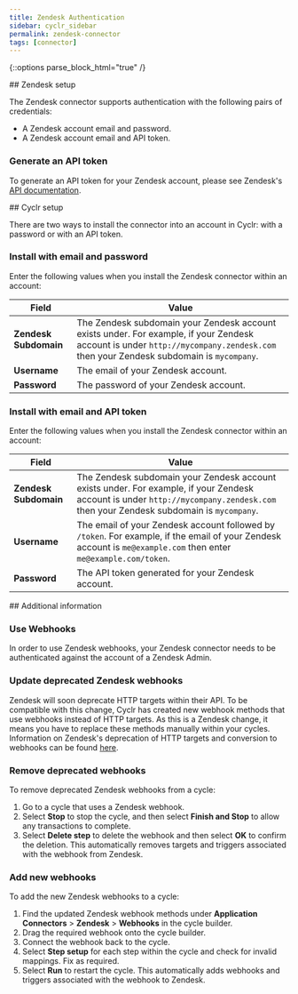 ```yaml
---
title: Zendesk Authentication
sidebar: cyclr_sidebar
permalink: zendesk-connector
tags: [connector]
---
```

{::options parse_block_html="true" /}
<section class="card">
## Zendesk setup

The Zendesk connector supports authentication with the following pairs of credentials:

-   A Zendesk account email and password.
-   A Zendesk account email and API token.

### Generate an API token

To generate an API token for your Zendesk account, please see Zendesk's [API documentation](https://support.zendesk.com/hc/en-us/articles/4408889192858-Generating-a-new-API-token).


</section>
<section class="card">
## Cyclr setup

There are two ways to install the connector into an account in Cyclr: with a password or with an API token.

### Install with email and password

Enter the following values when you install the Zendesk connector within an account:

| Field                 | Value                                                                                                                                                                             |
| --------------------- | --------------------------------------------------------------------------------------------------------------------------------------------------------------------------------- |
| **Zendesk Subdomain** | The Zendesk subdomain your Zendesk account exists under. For example, if your Zendesk account is under `http://mycompany.zendesk.com` then your Zendesk subdomain is `mycompany`. |
| **Username**          | The email of your Zendesk account.                                                                                                                                                |
| **Password**          | The password of your Zendesk account.                                                                                                                                             |

### Install with email and API token

Enter the following values when you install the Zendesk connector within an account:

| Field                 | Value                                                                                                                                                                             |
| --------------------- | --------------------------------------------------------------------------------------------------------------------------------------------------------------------------------- |
| **Zendesk Subdomain** | The Zendesk subdomain your Zendesk account exists under. For example, if your Zendesk account is under `http://mycompany.zendesk.com` then your Zendesk subdomain is `mycompany`. |
| **Username**          | The email of your Zendesk account followed by `/token`. For example, if the email of your Zendesk account is `me@example.com` then enter `me@example.com/token`.                  |
| **Password**          | The API token generated for your Zendesk account.                                                                                                                                 |


</section>
<section class="card">
## Additional information

### Use Webhooks

In order to use Zendesk webhooks, your Zendesk connector needs to be authenticated against the account of a Zendesk Admin. 

### Update deprecated Zendesk webhooks

Zendesk will soon deprecate HTTP targets within their API. To be compatible with this change, Cyclr has created new webhook methods that use webhooks instead of HTTP targets. As this is a Zendesk change, it means you have to replace these methods manually within your cycles. Information on Zendesk's deprecation of HTTP targets and conversion to webhooks can be found [here](https://support.zendesk.com/hc/en-us/articles/4408826284698-Announcing-the-deprecation-of-HTTP-targets-and-conversion-to-webhooks).

### Remove deprecated webhooks

To remove deprecated Zendesk webhooks from a cycle:

1. Go to a cycle that uses a Zendesk webhook.
2. Select **Stop** to stop the cycle, and then select **Finish and Stop** to allow any transactions to complete.
3. Select **Delete step** to delete the webhook and then select **OK** to confirm the deletion. This automatically removes targets and triggers associated with the webhook from Zendesk.

### Add new webhooks

To add the new Zendesk webhooks to a cycle:

1. Find the updated Zendesk webhook methods under **Application Connectors** > **Zendesk** > **Webhooks** in the cycle builder.
2. Drag the required webhook onto the cycle builder.
3. Connect the webhook back to the cycle.
4. Select **Step setup** for each step within the cycle and check for invalid mappings. Fix as required.
5. Select **Run** to restart the cycle. This automatically adds webhooks and triggers associated with the webhook to Zendesk.

</section>
